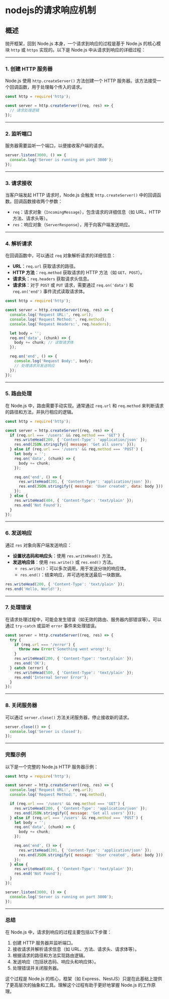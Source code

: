 # nodejs的请求响应机制

## 概述

抛开框架，回到 Node.js 本身，一个请求到响应的过程是基于 Node.js 的核心模块 `http` 或 `https` 实现的。以下是 Node.js 中从请求到响应的详细过程：

---

### **1. 创建 HTTP 服务器**

Node.js 使用 `http.createServer()` 方法创建一个 HTTP 服务器。该方法接受一个回调函数，用于处理每个传入的请求。

```javascript
const http = require('http');

const server = http.createServer((req, res) => {
  // 请求处理逻辑
});
```

---

### **2. 监听端口**

服务器需要监听一个端口，以便接收客户端的请求。

```javascript
server.listen(3000, () => {
  console.log('Server is running on port 3000');
});
```

---

### **3. 请求接收**

当客户端发起 HTTP 请求时，Node.js 会触发 `http.createServer()` 中的回调函数。回调函数接收两个参数：

* `req`：请求对象（`IncomingMessage`），包含请求的详细信息（如 URL、HTTP 方法、请求头等）。
* `res`：响应对象（`ServerResponse`），用于向客户端发送响应。

---

### **4. 解析请求**

在回调函数中，可以通过 `req` 对象解析请求的详细信息：

* **URL**：`req.url` 获取请求的路径。
* **HTTP 方法**：`req.method` 获取请求的 HTTP 方法（如 `GET`、`POST`）。
* **请求头**：`req.headers` 获取请求头信息。
* **请求体**：对于 `POST` 或 `PUT` 请求，需要通过 `req.on('data')` 和 `req.on('end')` 事件流式读取请求体。

```javascript
const http = require('http');

const server = http.createServer((req, res) => {
  console.log('Request URL:', req.url);
  console.log('Request Method:', req.method);
  console.log('Request Headers:', req.headers);

  let body = '';
  req.on('data', (chunk) => {
    body += chunk; // 读取请求体
  });

  req.on('end', () => {
    console.log('Request Body:', body);
    // 处理请求并发送响应
  });
});
```

---

### **5. 路由处理**

在 Node.js 中，路由需要手动实现。通常通过 `req.url` 和 `req.method` 来判断请求的路径和方法，并执行相应的逻辑。

```javascript
const http = require('http');

const server = http.createServer((req, res) => {
  if (req.url === '/users' && req.method === 'GET') {
    res.writeHead(200, { 'Content-Type': 'application/json' });
    res.end(JSON.stringify({ message: 'Get all users' }));
  } else if (req.url === '/users' && req.method === 'POST') {
    let body = '';
    req.on('data', (chunk) => {
      body += chunk;
    });

    req.on('end', () => {
      res.writeHead(201, { 'Content-Type': 'application/json' });
      res.end(JSON.stringify({ message: 'User created', data: body }));
    });
  } else {
    res.writeHead(404, { 'Content-Type': 'text/plain' });
    res.end('Not Found');
  }
});
```

---

### **6. 发送响应**

通过 `res` 对象向客户端发送响应：

* **设置状态码和响应头**：使用 `res.writeHead()` 方法。
* **发送响应体**：使用 `res.write()` 或 `res.end()` 方法。
  * `res.write()`：可以多次调用，用于发送分块的响应体。
  * `res.end()`：结束响应，并可选地发送最后一块数据。

```javascript
res.writeHead(200, { 'Content-Type': 'text/plain' });
res.end('Hello, World!');
```

---

### **7. 处理错误**

在请求处理过程中，可能会发生错误（如无效的路由、服务器内部错误等）。可以通过 `try-catch` 或监听 `error` 事件来处理错误。

```javascript
const server = http.createServer((req, res) => {
  try {
    if (req.url === '/error') {
      throw new Error('Something went wrong!');
    }
    res.writeHead(200, { 'Content-Type': 'text/plain' });
    res.end('OK');
  } catch (error) {
    res.writeHead(500, { 'Content-Type': 'text/plain' });
    res.end('Internal Server Error');
  }
});
```

---

### **8. 关闭服务器**

可以通过 `server.close()` 方法关闭服务器，停止接收新的请求。

```javascript
server.close(() => {
  console.log('Server is closed');
});
```

---

### **完整示例**

以下是一个完整的 Node.js HTTP 服务器示例：

```javascript
const http = require('http');

const server = http.createServer((req, res) => {
  console.log('Request URL:', req.url);
  console.log('Request Method:', req.method);

  if (req.url === '/users' && req.method === 'GET') {
    res.writeHead(200, { 'Content-Type': 'application/json' });
    res.end(JSON.stringify({ message: 'Get all users' }));
  } else if (req.url === '/users' && req.method === 'POST') {
    let body = '';
    req.on('data', (chunk) => {
      body += chunk;
    });

    req.on('end', () => {
      res.writeHead(201, { 'Content-Type': 'application/json' });
      res.end(JSON.stringify({ message: 'User created', data: body }));
    });
  } else {
    res.writeHead(404, { 'Content-Type': 'text/plain' });
    res.end('Not Found');
  }
});

server.listen(3000, () => {
  console.log('Server is running on port 3000');
});
```

---

### **总结**

在 Node.js 中，请求到响应的过程主要包括以下步骤：

1. 创建 HTTP 服务器并监听端口。
2. 接收请求并解析请求信息（如 URL、方法、请求头、请求体等）。
3. 根据请求的路径和方法实现路由逻辑。
4. 发送响应（包括状态码、响应头和响应体）。
5. 处理错误并关闭服务器。

这个过程是 Node.js 的核心，框架（如 Express、NestJS）只是在此基础上提供了更高层次的抽象和工具。理解这个过程有助于更好地掌握 Node.js 的工作原理。
